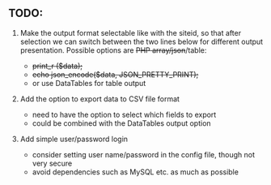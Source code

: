 ## TODO:

1. Make the output format selectable like with the siteid, so that after selection we can switch between the two lines below for different output presentation. Possible options are ~~PHP array/json~~/table:
    - ~~print_r ($data);~~
    - ~~echo json_encode($data, JSON_PRETTY_PRINT);~~
    - or use DataTables for table output

2. Add the option to export data to CSV file format
    - need to have the option to select which fields to export
    - could be combined with the DataTables output option

3. Add simple user/password login
    - consider setting user name/password in the config file, though
      not very secure
    - avoid dependencies such as MySQL etc. as much as possible
